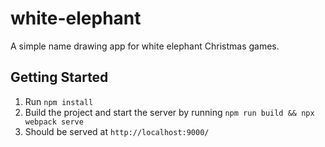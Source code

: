 # white-elephant
A simple name drawing app for white elephant Christmas games.

## Getting Started
1. Run `npm install`
2. Build the project and start the server by running `npm run build && npx webpack serve`
3. Should be served at `http://localhost:9000/`